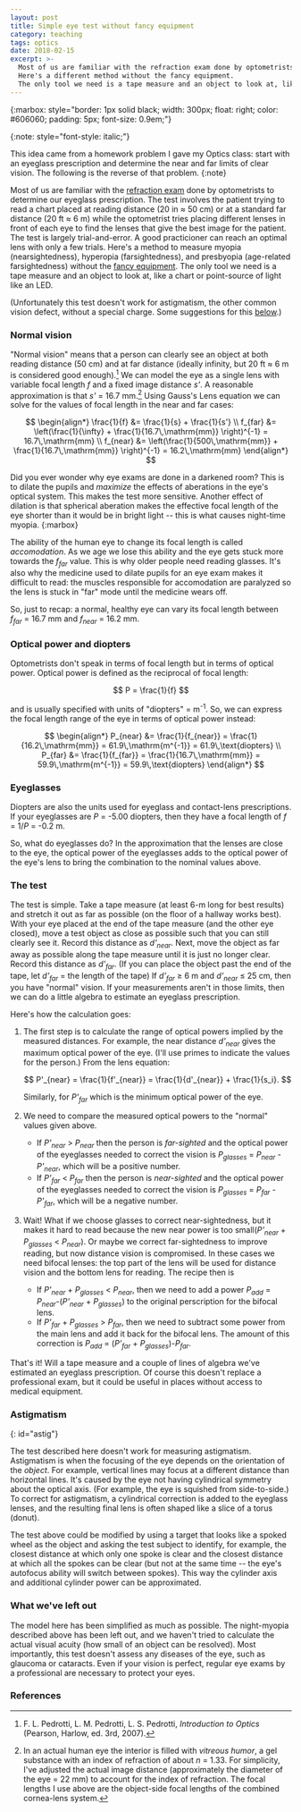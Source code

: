 ```yaml
---
layout: post
title: Simple eye test without fancy equipment
category: teaching
tags: optics
date: 2018-02-15
excerpt: >-
  Most of us are familiar with the refraction exam done by optometrists to determine our eyeglass prescription.
  Here's a different method without the fancy equipment.
  The only tool we need is a tape measure and an object to look at, like a chart or point-source of light like an LED.
---
```

{:marbox: style="border: 1px solid black; width: 300px; float: right; color: #606060; padding: 5px;
font-size: 0.9em;"}

{:note: style="font-style: italic;"}

This idea came from a homework problem I gave my Optics class: start with an eyeglass prescription and
determine the near and far limits of clear vision.  The following is the reverse of that problem.
{:note}

Most of us are familiar with the [refraction exam](http://en.wikipedia.org/wiki/Subjective_refraction) done by optometrists to determine our eyeglass prescription.  The test involves the patient trying to read a chart placed at reading distance (20 in &asymp; 50 cm) or at a standard far distance (20 ft &asymp; 6 m) while the optometrist tries placing different lenses in front of each eye to find the lenses that give the best image for the patient.
The test is largely trial-and-error.  A good practicioner can reach an optimal lens with only a few trials.  Here's a method to measure myopia (nearsightedness), hyperopia (farsightedness), and presbyopia (age-related farsightedness) without the [fancy equipment](http://en.wikipedia.org/wiki/Phoropter).
The only tool we need is a tape measure and an object to look at, like a chart or point-source of light like an LED.

(Unfortunately this test doesn't work for astigmatism, the other common vision defect, without a special charge.  Some suggestions for this [below](#astig).)

### Normal vision
"Normal vision" means that a person can clearly see an object at both reading distance (50 cm) and at far distance (ideally infinity, but 20 ft &asymp; 6 m is considered good enough).[^1]  We can model the eye as a single lens with variable focal length *f* and a fixed image distance *s'*.  A reasonable approximation is that *s'* = 16.7 mm.[^2]  Using Gauss's Lens equation we can solve for the values of focal length in the near and far cases:

$$
\begin{align*}
\frac{1}{f} &= \frac{1}{s} + \frac{1}{s'} \\
f_{far} &= \left(\frac{1}{\infty} + \frac{1}{16.7\,\mathrm{mm}} \right)^{-1} = 16.7\,\mathrm{mm} \\
f_{near} &= \left(\frac{1}{500\,\mathrm{mm}} + \frac{1}{16.7\,\mathrm{mm}} \right)^{-1} = 16.2\,\mathrm{mm} 
\end{align*}
$$

Did you ever wonder why eye exams are done in a darkened room?  This is to dilate the pupils and *maximize* the effects of aberations in the eye's optical system.  This makes the test more sensitive.  Another effect of dilation is that spherical aberation makes the effective focal length of the eye shorter than it would be in bright light -- this is what causes night-time myopia.
{:marbox}

The ability of the human eye to change its focal length is called *accomodation*.  As we age we lose this ability and the eye gets stuck more towards the *f<sub>far</sub>* value.  This is why older people need reading glasses.  It's also why the medicine used to dilate pupils for an eye exam makes it difficult to read: the muscles responsible for accomodation are paralyzed so the lens is stuck in "far" mode until the medicine wears off.

So, just to recap: a normal, healthy eye can vary its focal length between *f<sub>far</sub>* = 16.7 mm and *f<sub>near</sub>* = 16.2 mm.

### Optical power and diopters
Optometrists don't speak in terms of focal length but in terms of optical power.  Optical power is defined as the reciprocal of focal length:

$$
P = \frac{1}{f}
$$

and is usually specified with units of "diopters" = m<sup>-1</sup>.  So, we can express the focal length range of the eye in terms of optical power instead:

$$
\begin{align*}
P_{near} &= \frac{1}{f_{near}} = \frac{1}{16.2\,\mathrm{mm}} = 61.9\,\mathrm{m^{-1}} = 61.9\,\text{diopters} \\
P_{far} &= \frac{1}{f_{far}} = \frac{1}{16.7\,\mathrm{mm}} = 59.9\,\mathrm{m^{-1}} = 59.9\,\text{diopters} 
\end{align*}
$$

### Eyeglasses

Diopters are also the units used for eyeglass and contact-lens prescriptions.  If your eyeglasses are *P* = -5.00 diopters, then they
have a focal length of *f* = 1/*P* = -0.2 m.

So, what do eyeglasses do?  In the approximation that the lenses are close to the eye, the optical power of the eyeglasses adds to the optical power of the eye's lens to bring the combination to the nominal values above.

### The test
The test is simple.  Take a tape measure (at least 6-m long for best results) and stretch it out as far as possible (on the floor of a hallway works best).  With your eye placed at the end of the tape measure (and the other eye closed), move a test object as close as possible such that you can still clearly see it.  Record this distance as *d'<sub>near</sub>*.  Next, move the object as far away as possible along the tape measure until it is just no longer clear.  Record this distance as *d'<sub>far</sub>*.  (If you can place the object past the end of the tape, let *d'<sub>far</sub>* = the length of the tape)  If *d'<sub>far</sub>* &ge; 6 m and *d'<sub>near</sub>* &le; 25 cm, then you have "normal" vision.  If your measurements aren't in those limits, then we can do a little algebra to estimate an eyeglass prescription.

Here's how the calculation goes:

1. The first step is to calculate the range of optical powers implied by the measured distances.  For example, the near distance *d'<sub>near</sub>* gives the maximum optical power of the eye.  (I'll use primes to indicate the values for the person.)  From the lens equation:

    $$
    P'_{near} = \frac{1}{f'_{near}} = \frac{1}{d'_{near}} + \frac{1}{s_i}.
    $$

    Similarly, for *P'<sub>far</sub>* which is the minimum optical power of the eye.

2. We need to compare the measured optical powers to the "normal" values given above.
    * If *P'<sub>near</sub>* > *P<sub>near</sub>* then the person is *far-sighted* and the optical power of the eyeglasses needed to correct the vision is *P<sub>glasses</sub>* = *P<sub>near</sub>* - *P'<sub>near</sub>*, which will be a positive number.
    * If *P'<sub>far</sub>* < *P<sub>far</sub>* then the person is *near-sighted* and the optical power of the eyeglasses needed to correct the vision is *P<sub>glasses</sub>* = *P<sub>far</sub>* - *P'<sub>far</sub>*, which will be a negative number.

3. Wait!  What if we choose glasses to correct near-sightedness, but it makes it hard to read because the new near power is too small(*P'<sub>near</sub>* + *P<sub>glasses</sub>* < *P<sub>near</sub>*).  Or maybe we correct far-sightedness to improve reading, but now distance vision is compromised.  In these cases we need bifocal lenses: the top part of the lens will be used for distance vision and the bottom lens for reading.  The recipe then is
    * If *P'<sub>near</sub>* + *P<sub>glasses</sub>* < *P<sub>near</sub>*, then we need to add a power *P<sub>add</sub>* = *P<sub>near</sub>*-(*P'<sub>near</sub>* + *P<sub>glasses</sub>*) to the original perscription for the bifocal lens.
    * If *P'<sub>far</sub>* + *P<sub>glasses</sub>* > *P<sub>far</sub>*, then we need to subtract some power from the main lens and add it back for the bifocal lens.  The amount of this correction is *P<sub>add</sub>* = (*P'<sub>far</sub>* + *P<sub>glasses</sub>*)-*P<sub>far</sub>*.

That's it!  Will a tape measure and a couple of lines of algebra we've estimated an eyeglass prescription.  Of course this doesn't replace a professional exam, but it could be useful in places without access to medical equipment.

### Astigmatism
{: id="astig"}

The test described here doesn't work for measuring astigmatism.  Astigmatism is when the focusing of the eye depends on the orientation of the *object*.  For example, vertical lines may focus at a different distance than horizontal lines.  It's caused by the eye not having cylindrical symmetry about the optical axis.  (For example, the eye is squished from side-to-side.) To correct for astigmatism, a cylindrical correction is added to the eyeglass lenses, and the resulting final lens is often shaped like a slice of a torus (donut).

The test above could be modified by using a target that looks like a spoked wheel as the object and asking the test subject to identify, for example, the closest distance at which only one spoke is clear and the closest distance at which all the spokes can be clear (but not at the same time -- the eye's autofocus ability will switch between spokes).  This way the cylinder axis and additional cylinder power can be approximated.

### What we've left out
The model here has been simplified as much as possible.  The night-myopia described above has been left out, and we haven't tried to calculate the actual visual acuity (how small of an object can be resolved).
Most importantly, this test doesn't assess any diseases of the eye, such as glaucoma or cataracts.  Even if your vision is perfect, regular eye exams by a professional are necessary to protect your eyes.

### References
[^1]: F. L. Pedrotti, L. M. Pedrotti, L. S. Pedrotti, *Introduction to Optics* (Pearson, Harlow, ed. 3rd, 2007).

[^2]: In an actual human eye the interior is filled with *vitreous humor*, a gel substance with an index of refraction of about *n* = 1.33.  For simplicity, I've adjusted the actual image distance (approximately the diameter of the eye = 22 mm) to account for the index of refraction.  The focal lengths I use above are the object-side focal lengths of the combined cornea-lens system.
